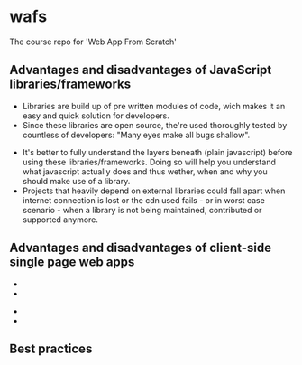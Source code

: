 # wafs
The course repo for 'Web App From Scratch'

## Advantages and disadvantages of JavaScript libraries/frameworks
+ Libraries are build up of pre written modules of code, wich makes it an easy and quick solution for developers.
+ Since these libraries are open source, the're used thoroughly tested by countless of developers: "Many eyes make all bugs shallow".
- It's better to fully understand the layers beneath (plain javascript) before using these libraries/frameworks. Doing so will help you understand what javascript actually does and thus wether, when and why you should make use of a library.
- Projects that heavily depend on external libraries could fall apart when internet connection is lost or the cdn used fails - or in worst case scenario - when a library is not being maintained, contributed or supported anymore.

## Advantages and disadvantages of client-side single page web apps
+
+
-
-

## Best practices

